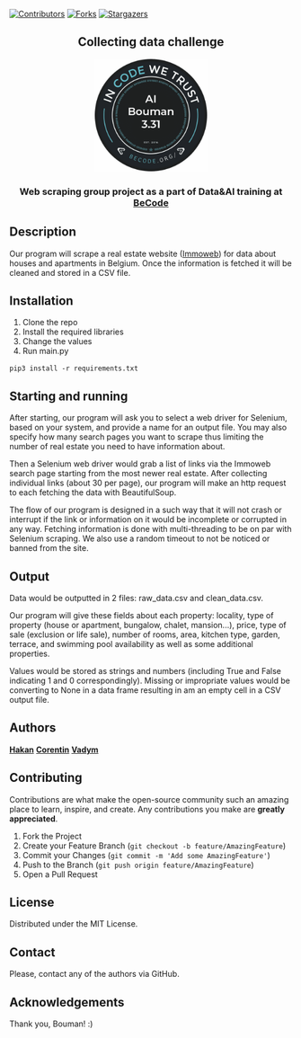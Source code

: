 
[![Contributors][contributors-shield]][contributors-url]
[![Forks][forks-shield]][forks-url]
[![Stargazers][stars-shield]][stars-url]
<!--[![MIT License][license-shield]][license-url] -->
<!--[![Issues][issues-shield]][issues-url] -->

  <h2 align="center">Collecting data challenge</h2>
  <p align="center">
    <a href="https://github.com/CorentinChanet/challenge-collecting-data">
    <img src="https://github.com/CorentinChanet/challenge-collecting-data/blob/readme/logo_Bouman_3.31.png" alt="Logo" width="200" height="200">
  </a>

  <h3 align="center">
    Web scraping group project as a part of Data&AI training at <a href="https://github.com/becodeorg"><strong>BeCode</strong></a>
    <br />

  </h3>

</p>

<h2> Description </h2>

Our program will scrape a real estate website ([Immoweb](https://www.immoweb.be/en)) for data about houses and apartments
in Belgium. Once the information is fetched it will be cleaned and stored in a CSV file.


<h2> Installation </h2>

1. Clone the repo
2. Install the required libraries
3. Change the values 
4. Run main.py

```
pip3 install -r requirements.txt
```

<h2> Starting and running</h2>

After starting, our program will ask you to select a web driver for Selenium, based on your system, and provide a name for an output file. You may also specify how many search pages you want to scrape thus limiting the number of real estate you need to have information about.

Then a Selenium web driver would grab a list of links via the Immoweb search page starting from the most newer real estate. After collecting individual links (about 30 per page), our program will make an http request to each fetching the data with BeautifulSoup.

The flow of our program is designed in a such way that it will not crash or interrupt if the link or information on it would be incomplete or corrupted in any way. Fetching information is done with multi-threading to be on par with Selenium scraping. We also use a random timeout to not be noticed or banned from the site.

<h2> Output </h2>

Data would be outputted in 2 files: raw_data.csv and clean_data.csv.

Our program will give these fields about each property: locality, type of property (house or apartment, bungalow, chalet, mansion...), price, type of sale (exclusion or life sale), number of rooms, area, kitchen type, garden, terrace, and swimming pool availability as well as some additional properties.

Values would be stored as strings and numbers (including True and False indicating 1 and 0 correspondingly). 
Missing or impropriate values would be converting to None in a data frame resulting in am an empty cell in a CSV output file.

<h2> Authors </h2>
<a href="https://github.com/hakanErgin"><strong>Hakan</strong></a>  
<a href="https://github.com/CorentinChanet"><strong>Corentin</strong></a>  
<a href="https://github.com/nicesoul"><strong>Vadym</strong></a>  


<!-- CONTRIBUTING -->
## Contributing

Contributions are what make the open-source community such an amazing place to learn, inspire, and create. Any contributions you make are **greatly appreciated**.

1. Fork the Project
2. Create your Feature Branch (`git checkout -b feature/AmazingFeature`)
3. Commit your Changes (`git commit -m 'Add some AmazingFeature'`)
4. Push to the Branch (`git push origin feature/AmazingFeature`)
5. Open a Pull Request

<!-- LICENSE -->
## License
Distributed under the MIT License.

<!-- CONTACT -->
## Contact
Please, contact any of the authors via GitHub.

## Acknowledgements
Thank you, Bouman! :)


<!-- MARKDOWN LINKS & IMAGES -->
<!-- https://www.markdownguide.org/basic-syntax/#reference-style-links -->
[contributors-shield]: https://img.shields.io/github/contributors/CorentinChanet/challenge-collecting-data.svg?style=for-the-badge
[contributors-url]: https://github.com/CorentinChanet/challenge-collecting-data/graphs/contributors
[forks-shield]: https://img.shields.io/github/forks/CorentinChanet/challenge-collecting-data.svg?style=for-the-badge
[forks-url]: https://github.com/CorentinChanet/challenge-collecting-data/network/members
[stars-shield]: https://img.shields.io/github/stars/CorentinChanet/challenge-collecting-data.svg?style=for-the-badge
[stars-url]: https://github.com/CorentinChanet/challenge-collecting-data/stargazers
[issues-shield]: https://img.shields.io/github/issues/CorentinChanet/challenge-collecting-data.svg?style=for-the-badge
[issues-url]: https://github.com/CorentinChanet/challenge-collecting-data/issues
[license-shield]: https://img.shields.io/github/license/CorentinChanet/challenge-collecting-data.svg?style=for-the-badge
[license-url]: https://github.com/CorentinChanet/challenge-collecting-data/blob/master/LICENSE.txt
[product-screenshot]: images/screenshot.png
